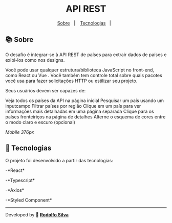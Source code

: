 <h1 align="center"> 
    API REST
</h1>

<p align="center">
  <a href="#-sobre">Sobre</a>&nbsp;&nbsp;&nbsp;|&nbsp;&nbsp;&nbsp;
   <a href="#-Tecnologias">Tecnologias</a>&nbsp;&nbsp;&nbsp;|&nbsp;&nbsp;&nbsp;
</p>


## 📚 Sobre

<p align="justify">
O desafio é integrar-se à API REST de países para extrair dados de países e exibi-los como nos designs.

Você pode usar qualquer estrutura/biblioteca JavaScript no front-end, como React ou Vue . Você também tem controle total sobre quais pacotes você usa para fazer solicitações HTTP ou estilizar seu projeto.

Seus usuários devem ser capazes de:

Veja todos os países da API na página inicial
Pesquisar um país usando um inputcampo
Filtrar países por região
Clique em um país para ver informações mais detalhadas em uma página separada
Clique para os países fronteiriços na página de detalhes
Alterne o esquema de cores entre o modo claro e escuro (opcional)

*Mobile 376px*
</p>
                                  

## 🚀 Tecnologias

O projeto foi desenvolvido a partir das tecnologias:

<p>-*React*</p>
<p>-*Typescript*</p>
<p>-*Axios*</p>
<p>-*Styled Component*</p>


---------

Developed by 🍁 [**Rodolfo Silva**](https://github.com/Jrodolfosilva)

